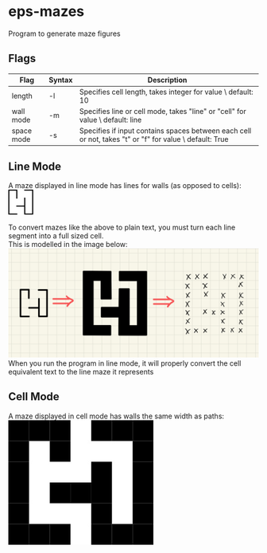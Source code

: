 # eps-mazes
Program to generate maze figures

## Flags
| Flag | Syntax | Description |
| --- | --- | --- |
| length | -l | Specifies cell length, takes integer for value \ default: 10 |
| wall mode | -m | Specifies line or cell mode, takes "line" or "cell" for value \ default: line |
| space mode | -s | Specifies if input contains spaces between each cell or not, takes "t" or "f" for value \ default: True

## Line Mode
A maze displayed in line mode has lines for walls (as opposed to cells):\
![Error loading line mode image](/ReadmeAssets/line-mode.png)

To convert mazes like the above to plain text,
you must turn each line segment into a full sized cell.\
This is modelled in the image below:
![Error Loading Image](/ReadmeAssets/wall-to-cell.jpg)
When you run the program in line mode, it will properly convert the cell equivalent text to the line maze it represents

## Cell Mode
A maze displayed in cell mode has walls the same width as paths:\
![Error loading cell mode image](/ReadmeAssets/cell-mode.jpg)
